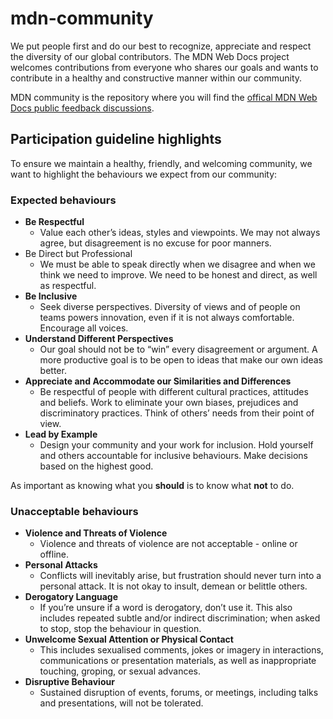 # mdn-community

We put people first and do our best to recognize, appreciate and respect the diversity of our global contributors. The MDN Web Docs project welcomes contributions from everyone who shares our goals and wants to contribute in a healthy and constructive manner within our community.

MDN community is the repository where you will find the [offical MDN Web Docs public feedback discussions](https://github.com/mdn/mdn-community/discussions).

## Participation guideline highlights

To ensure we maintain a healthy, friendly, and welcoming community, we want to highlight the behaviours we expect from our community:

### Expected behaviours

* **Be Respectful**
    * Value each other’s ideas, styles and viewpoints. We may not always agree, but disagreement is no excuse for poor manners. 
* Be Direct but Professional
    * We must be able to speak directly when we disagree and when we think we need to improve. We need to be honest and direct, as well as respectful.
* **Be Inclusive**
    * Seek diverse perspectives. Diversity of views and of people on teams powers innovation, even if it is not always comfortable. Encourage all voices.
* **Understand Different Perspectives**
    * Our goal should not be to “win” every disagreement or argument. A more productive goal is to be open to ideas that make our own ideas better.
* **Appreciate and Accommodate our Similarities and Differences**
    * Be respectful of people with different cultural practices, attitudes and beliefs. Work to eliminate your own biases, prejudices and discriminatory practices. Think of others’ needs from their point of view.
* **Lead by Example**
    * Design your community and your work for inclusion. Hold yourself and others accountable for inclusive behaviours. Make decisions based on the highest good.

As important as knowing what you **should** is to know what **not** to do.

### Unacceptable behaviours

* **Violence and Threats of Violence**
    * Violence and threats of violence are not acceptable - online or offline.
* **Personal Attacks**
    * Conflicts will inevitably arise, but frustration should never turn into a personal attack. It is not okay to insult, demean or belittle others.
* **Derogatory Language**
    * If you’re unsure if a word is derogatory, don’t use it. This also includes repeated subtle and/or indirect discrimination; when asked to stop, stop the behaviour in question.
* **Unwelcome Sexual Attention or Physical Contact**
    * This includes sexualised comments, jokes or imagery in interactions, communications or presentation materials, as well as inappropriate touching, groping, or sexual advances.
* **Disruptive Behaviour**
    * Sustained disruption of events, forums, or meetings, including talks and presentations, will not be tolerated.
